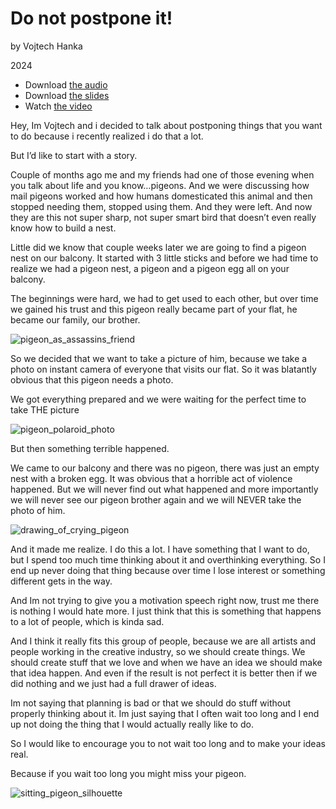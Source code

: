 # Do not postpone it!

by Vojtech Hanka

2024

- Download [the audio](assets/Hanka_DoNotPostponeIt_Audio.m4a)
- Download [the slides](assets/Hanka_DoNotPostponeIt_Slides.pdf)
- Watch [the video](assets/Hanka_DoNotPostponeIt_Video.mp4)

Hey, Im Vojtech and i decided to talk about postponing things that you want to do because i recently realized i do that a lot.

But I’d like to start with a story.

Couple of months ago me and my friends had one of those evening when you talk about life and you know…pigeons.
And we were discussing how mail pigeons worked and how humans domesticated this animal and then stopped needing them, stopped using them. And they were left.
And now they are this not super sharp, not super smart bird that doesn’t even really know how to build a nest.

Little did we know that couple weeks later we are going to find a pigeon nest on our balcony.
It started with 3 little sticks and before we had time to realize we had a pigeon nest, a pigeon and
 a pigeon egg all on your balcony.

The beginnings were hard, we had to get used to each other, but over time we gained his trust and this pigeon really became part of your flat, he became our family, our brother.

![pigeon_as_assassins_friend](https://github.com/Vojteech/05-storytelling/assets/148872005/64d7c999-54e5-4a3a-925b-ead1b8296373=250x250)

So we decided that we want to take a picture of him, because we take a photo on instant camera of everyone that visits our flat. So it was blatantly obvious that this pigeon needs a photo.

We got everything prepared and we were waiting for the perfect time to take THE picture


![pigeon_polaroid_photo](https://github.com/Vojteech/05-storytelling/assets/148872005/cef0ffc3-116c-4da4-9630-4f02b66f2fba)


But then something terrible happened.

We came to our balcony and there was no pigeon, there was just an empty nest with a broken egg. 
It was obvious that a horrible act of violence happened.
But we will never find out what happened and more importantly we will never see our pigeon brother again and we will NEVER take the photo of him.

![drawing_of_crying_pigeon](https://github.com/Vojteech/05-storytelling/assets/148872005/df27875b-f77a-4cf5-a64d-5e4221b16385)


And it made me realize.
I do this a lot.
I have something that I want to do, but I spend too much time thinking about it and overthinking everything. So I end up never doing that thing because over time I lose interest or something different gets in the way.

And Im not trying to give you a motivation speech right now, trust me there is nothing I would hate more. 
I just think that this is something that happens to a lot of people, which is kinda sad.

And I think it really fits this group of people, because we are all artists and people working in the creative industry, so we should create things. We should create stuff that we love and when we have an idea we should make that idea happen. And even if the result is not perfect it is better then if we did nothing and we just had a full drawer of ideas.

Im not saying that planning is bad or that we should do stuff without properly thinking about it.
Im just saying that I often wait too long and I end up not doing the thing that I would actually really like to do.

So I would like to encourage you to not wait too long and to make your ideas real.

Because if you wait too long 
you might miss your pigeon.

![sitting_pigeon_silhouette](https://github.com/Vojteech/05-storytelling/assets/148872005/811db783-e1fa-4a19-9851-b59eca670878)



<!-- A text transcription of your audio as stand-alone article with images, links, etc. -->
